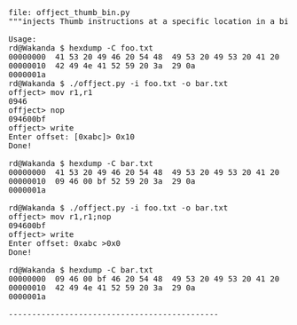 <pre>
file: offject_thumb_bin.py
"""injects Thumb instructions at a specific location in a binary"""

Usage:
rd@Wakanda $ hexdump -C foo.txt 
00000000  41 53 20 49 46 20 54 48  49 53 20 49 53 20 41 20  |AS IF THIS IS A |
00000010  42 49 4e 41 52 59 20 3a  29 0a                    |BINARY :).|
0000001a
rd@Wakanda $ ./offject.py -i foo.txt -o bar.txt
offject> mov r1,r1 
0946
offject> nop
094600bf
offject> write
Enter offset: [0xabc]> 0x10
Done!

rd@Wakanda $ hexdump -C bar.txt 
00000000  41 53 20 49 46 20 54 48  49 53 20 49 53 20 41 20  |AS IF THIS IS A |
00000010  09 46 00 bf 52 59 20 3a  29 0a                    |.F..RY :).|
0000001a

rd@Wakanda $ ./offject.py -i foo.txt -o bar.txt
offject> mov r1,r1;nop
094600bf
offject> write
Enter offset: 0xabc >0x0
Done!

rd@Wakanda $ hexdump -C bar.txt 
00000000  09 46 00 bf 46 20 54 48  49 53 20 49 53 20 41 20  |.F..F THIS IS A |
00000010  42 49 4e 41 52 59 20 3a  29 0a                    |BINARY :).|
0000001a

---------------------------------------------

</pre>
